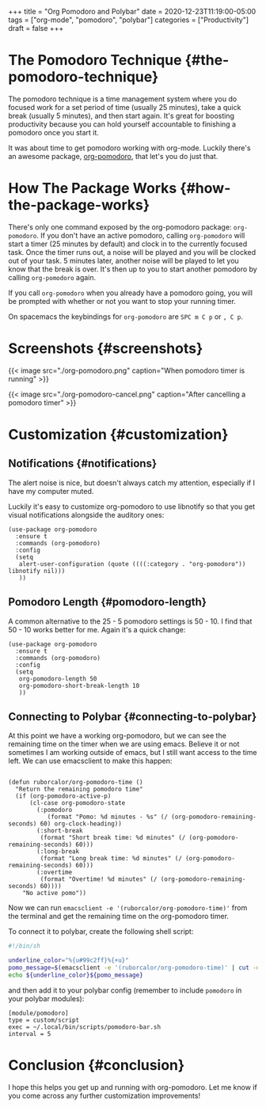 +++
title = "Org Pomodoro and Polybar"
date = 2020-12-23T11:19:00-05:00
tags = ["org-mode", "pomodoro", "polybar"]
categories = ["Productivity"]
draft = false
+++

# The Pomodoro Technique {#the-pomodoro-technique}

The pomodoro technique is a time management system where you do focused work for a set period of time (usually 25 minutes), take a quick break (usually 5 minutes), and then start again. It's great for boosting productivity because you can hold yourself accountable to finishing a pomodoro once you start it.

It was about time to get pomodoro working with org-mode. Luckily there's an awesome package, [org-pomodoro](https://github.com/marcinkoziej/org-pomodoro), that let's you do just that.


# How The Package Works {#how-the-package-works}

There's only one command exposed by the org-pomodoro package: `org-pomodoro`. If you don't have an active pomodoro, calling `org-pomodoro` will start a timer (25 minutes by default) and clock in to the currently focused task. Once the timer runs out, a noise will be played and you will be clocked out of your task. 5 minutes later, another noise will be played to let you know that the break is over. It's then up to you to start another pomodoro by calling `org-pomodoro` again.

If you call `org-pomodoro` when you already have a pomodoro going, you will be prompted with whether or not you want to stop your running timer.

On spacemacs the keybindings for `org-pomodoro` are `SPC m C p` or `, C p`.


# Screenshots {#screenshots}

{{< image src="./org-pomodoro.png" caption="When pomodoro timer is running" >}}

{{< image src="./org-pomodoro-cancel.png" caption="After cancelling a pomodoro timer" >}}


# Customization {#customization}


## Notifications {#notifications}

The alert noise is nice, but doesn't always catch my attention, especially if I have my computer muted.

Luckily it's easy to customize org-pomodoro to use libnotify so that you get visual notifications alongside the auditory ones:

```elisp
(use-package org-pomodoro
  :ensure t
  :commands (org-pomodoro)
  :config
  (setq
   alert-user-configuration (quote ((((:category . "org-pomodoro")) libnotify nil)))
   ))
```


## Pomodoro Length {#pomodoro-length}

A common alternative to the 25 - 5 pomodoro settings is 50 - 10. I find that 50 - 10 works better for me. Again it's a quick change:

```elisp
(use-package org-pomodoro
  :ensure t
  :commands (org-pomodoro)
  :config
  (setq
   org-pomodoro-length 50
   org-pomodoro-short-break-length 10
   ))
```


## Connecting to Polybar {#connecting-to-polybar}

At this point we have a working org-pomodoro, but we can see the remaining time on the timer when we are using emacs. Believe it or not sometimes I am working outside of emacs, but I still want access to the time left. We can use emacsclient to make this happen:

```elisp

(defun ruborcalor/org-pomodoro-time ()
  "Return the remaining pomodoro time"
  (if (org-pomodoro-active-p)
      (cl-case org-pomodoro-state
        (:pomodoro
           (format "Pomo: %d minutes - %s" (/ (org-pomodoro-remaining-seconds) 60) org-clock-heading))
        (:short-break
         (format "Short break time: %d minutes" (/ (org-pomodoro-remaining-seconds) 60)))
        (:long-break
         (format "Long break time: %d minutes" (/ (org-pomodoro-remaining-seconds) 60)))
        (:overtime
         (format "Overtime! %d minutes" (/ (org-pomodoro-remaining-seconds) 60))))
    "No active pomo"))
```

Now we can run `emacsclient -e '(ruborcalor/org-pomodoro-time)'` from the terminal and get the remaining time on the org-pomodoro timer.

To connect it to polybar, create the following shell script:

```sh
#!/bin/sh

underline_color="%{u#99c2ff}%{+u}"
pomo_message=$(emacsclient -e '(ruborcalor/org-pomodoro-time)' | cut -d '"' -f 2)
echo ${underline_color}${pomo_message}
```

and then add it to your polybar config (remember to include `pomodoro` in your polybar modules):

```nil
[module/pomodoro]
type = custom/script
exec = ~/.local/bin/scripts/pomodoro-bar.sh
interval = 5
```


# Conclusion {#conclusion}

I hope this helps you get up and running with org-pomodoro. Let me know if you come across any further customization improvements!
